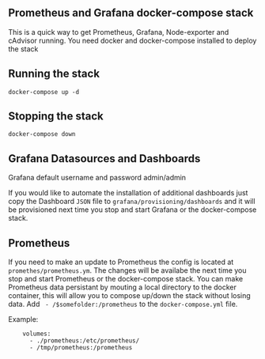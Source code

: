 ## Prometheus and Grafana docker-compose stack
This is a quick way to get Prometheus, Grafana, Node-exporter and cAdvisor running. You need docker and docker-compose installed to deploy the stack

## Running the stack
```
docker-compose up -d
```

## Stopping the stack
```
docker-compose down
```

## Grafana Datasources and Dashboards
Grafana default username and password admin/admin

If you would like to automate the installation of additional dashboards just copy the Dashboard `JSON` file to `grafana/provisioning/dashboards` and it will be provisioned next time you stop and start Grafana or the docker-compose stack.

## Prometheus
If you need to make an update to Prometheus the config is located at `promethes/prometheus.ym`. The changes will be availabe the next time you stop and start Prometheus or the docker-compose stack.
You can make Prometheus data persistant by mouting a local directory to the docker container, this will allow you to compose up/down the stack without losing data. 
Add ` - /$somefolder:/prometheus` to the `docker-compose.yml` file.

Example:
```
    volumes:
      - ./prometheus:/etc/prometheus/
      - /tmp/prometheus:/prometheus
```
